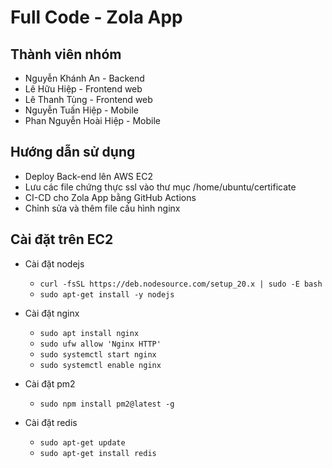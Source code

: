 # Full Code - Zola App

## Thành viên nhóm
- Nguyễn Khánh An - Backend
- Lê Hữu Hiệp - Frontend web
- Lê Thanh Tùng - Frontend web
- Nguyễn Tuấn Hiệp - Mobile
- Phan Nguyễn Hoài Hiệp - Mobile

## Hướng dẫn sử dụng
- Deploy Back-end lên AWS EC2
- Lưu các file chứng thực ssl vào thư mục /home/ubuntu/certificate
- CI-CD cho Zola App bằng GitHub Actions
- Chỉnh sửa và thêm file cấu hình nginx

## Cài đặt trên EC2
- Cài đặt nodejs 
    - `curl -fsSL https://deb.nodesource.com/setup_20.x | sudo -E bash`
    -  `sudo apt-get install -y nodejs`
- Cài đặt nginx 
    - `sudo apt install nginx`
    - `sudo ufw allow 'Nginx HTTP'`
    - `sudo systemctl start nginx`
    - `sudo systemctl enable nginx`
    
- Cài đặt pm2 
    - `sudo npm install pm2@latest -g`

- Cài đặt redis
    - `sudo apt-get update`
    - `sudo apt-get install redis`